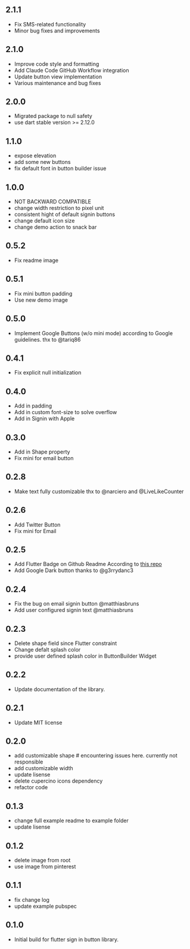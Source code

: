 ## 2.1.1

- Fix SMS-related functionality
- Minor bug fixes and improvements

## 2.1.0

- Improve code style and formatting
- Add Claude Code GitHub Workflow integration
- Update button view implementation
- Various maintenance and bug fixes

## 2.0.0

- Migrated package to null safety
- use dart stable version >= 2.12.0

## 1.1.0

- expose elevation
- add some new buttons
- fix default font in button builder issue

## 1.0.0

- NOT BACKWARD COMPATIBLE
- change width restriction to pixel unit
- consistent hight of default signin buttons
- change default icon size
- change demo action to snack bar

## 0.5.2

- Fix readme image

## 0.5.1

- Fix mini button padding
- Use new demo image

## 0.5.0

- Implement Google Buttons (w/o mini mode) according to Google guidelines. thx to @tariq86

## 0.4.1

- Fix explicit null initialization

## 0.4.0

- Add in padding
- Add in custom font-size to solve overflow
- Add in Signin with Apple

## 0.3.0

- Add in Shape property
- Fix mini for email button

## 0.2.8

- Make text fully customizable thx to @narciero and @LiveLikeCounter

## 0.2.6

- Add Twitter Button
- Fix mini for Email

## 0.2.5

- Add Flutter Badge on Github Readme According to [this repo](https://github.com/ZaynJarvis/Flutter-Badge)
- Add Google Dark button thanks to @g3rrydanc3

## 0.2.4

- Fix the bug on email signin button @matthiasbruns
- Add user configured signin text @matthiasbruns

## 0.2.3

- Delete shape field since Flutter constraint
- Change defalt splash color
- provide user defined splash color in ButtonBuilder Widget

## 0.2.2

- Update documentation of the library.

## 0.2.1

- Update MIT license

## 0.2.0

- add customizable shape # encountering issues here. currently not responsible
- add customizable width
- update lisense
- delete cupercino icons dependency
- refactor code

## 0.1.3

- change full example readme to example folder
- update lisense

## 0.1.2

- delete image from root
- use image from pinterest

## 0.1.1

- fix change log
- update example pubspec

## 0.1.0


- Initial build for flutter sign in button library.

